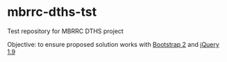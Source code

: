 # mbrrc-dths-tst

Test repository for MBRRC DTHS project

Objective: to ensure proposed solution works with [Bootstrap 2](https://getbootstrap.com/) and [jQuery 1.9](https://jquery.com/)

